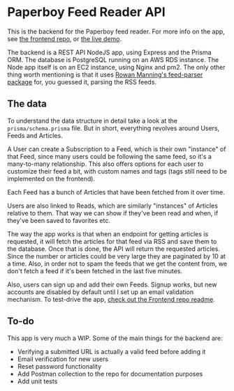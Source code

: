 # Paperboy Feed Reader API

This is the backend for the Paperboy feed reader. For more info on the app, see [the frontend repo](https://github.com/fuzzylogicltd/paperboy-frontend), or [the live demo](https://paperboy.fuzzylogic.ltd).

The backend is a REST API NodeJS app, using Express and the Prisma ORM. The database is PostgreSQL running on an AWS RDS instance. The Node app itself is on an EC2 instance, using Nginx and pm2. The only other thing worth mentioning is that it uses [Rowan Manning's feed-parser package](https://www.npmjs.com/package/@rowanmanning/feed-parser) for, you guessed it, parsing the RSS feeds.

## The data

To understand the data structure in detail take a look at the `prisma/schema.prisma` file. But in short, everything revolves around Users, Feeds and Articles.

A User can create a Subscription to a Feed, which is their own "instance" of that Feed, since many users could be following the same feed, so it's a many-to-many relationship. This also offers options for each user to customize their feed a bit, with custom names and tags (tags still need to be implemented on the frontend).

Each Feed has a bunch of Articles that have been fetched from it over time.

Users are also linked to Reads, which are similarly "instances" of Articles relative to them. That way we can show if they've been read and when, if they've been saved to favorites etc.

The way the app works is that when an endpoint for getting articles is requested, it will fetch the articles for that feed via RSS and save them to the database. Once that is done, the API will return the requested articles. Since the number or articles could be very large they are paginated by 10 at a time. Also, in order not to spam the feeds that we get the content from, we don't fetch a feed if it's been fetched in the last five minutes.

Also, users can sign up and add their own Feeds. Signup works, but new accounts are disabled by default until I set up an email validation mechanism. To test-drive the app, [check out the Frontend repo readme](https://github.com/fuzzylogicltd/paperboy-frontend).

## To-do

This app is very much a WIP. Some of the main things for the backend are:

- Verifying a submitted URL is actually a valid feed before adding it
- Email verification for new users
- Reset password functionality
- Add Postman collection to the repo for documentation purposes
- Add unit tests

